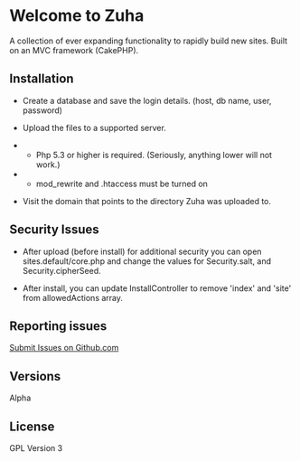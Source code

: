# Welcome to Zuha
A collection of ever expanding functionality to rapidly build new sites.
Built on an MVC framework (CakePHP).


## Installation

* Create a database and save the login details. (host, db name, user, password)

* Upload the files to a supported server. 
* * Php 5.3 or higher is required.  (Seriously, anything lower will not work.)
* * mod_rewrite and .htaccess must be turned on

* Visit the domain that points to the directory Zuha was uploaded to. 

## Security Issues

* After upload (before install) for additional security you can open sites.default/core.php and change the values for Security.salt, and Security.cipherSeed.
 
* After install, you can update InstallController to remove 'index' and 'site' from allowedActions array.


## Reporting issues

[Submit Issues on Github.com](https://github.com/zuha/zuha/issues) 

## Versions

Alpha

## License

GPL Version 3